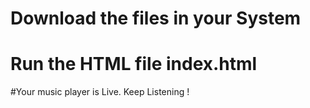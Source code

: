 # Download the files in your System
# Run the HTML file index.html
#Your music player is Live. Keep Listening !
